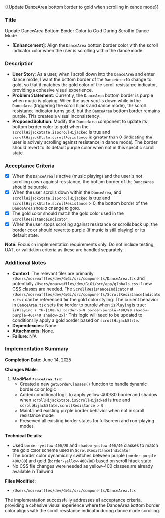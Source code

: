 {{Update DanceArea bottom border to gold when scrolling in dance mode}}

### Title

Update DanceArea Bottom Border Color to Gold During Scroll in Dance Mode

- **[Enhancement]**: Align the `DanceArea` bottom border color with the scroll indicator color when the user is scrolling within the dance mode.

### Description

- **User Story**: As a user, when I scroll down into the `DanceArea` and enter dance mode, I want the bottom border of the `DanceArea` to change to gold, so that it matches the gold color of the scroll resistance indicator, providing a cohesive visual experience.
- **Problem Statement**: Currently, the `DanceArea` bottom border is purple when music is playing. When the user scrolls down while in the `DanceArea` (triggering the scroll hijack and dance mode), the scroll resistance indicator turns gold, but the `DanceArea` bottom border remains purple. This creates a visual inconsistency.
- **Proposed Solution**: Modify the `DanceArea` component to update its bottom border color to gold when the `scrollHijackState.isScrollHijacked` is true and `scrollHijackState.scrollResistance` is greater than 0 (indicating the user is actively scrolling against resistance in dance mode). The border should revert to its default purple color when not in this specific scroll state.

### Acceptance Criteria

- [x] When the `DanceArea` is active (music playing) and the user is not scrolling down against resistance, the bottom border of the `DanceArea` should be purple.
- [x] When the user scrolls down within the `DanceArea`, and `scrollHijackState.isScrollHijacked` is true and `scrollHijackState.scrollResistance` > 0, the bottom border of the `DanceArea` should change to gold.
- [x] The gold color should match the gold color used in the `ScrollResistanceIndicator`.
- [x] When the user stops scrolling against resistance or scrolls back up, the border color should revert to purple (if music is still playing) or its default state.

**Note**: Focus on implementation requirements only. Do not include testing, UAT, or validation criteria as these are handled separately.

### Additional Notes

- **Context**: The relevant files are primarily `/Users/moarwaffles/dev/GiGi/src/components/DanceArea.tsx` and potentially `/Users/moarwaffles/dev/GiGi/src/app/globals.css` if new CSS classes are needed. The `ScrollResistanceIndicator` at `/Users/moarwaffles/dev/GiGi/src/components/ScrollResistanceIndicator.tsx` can be referenced for the gold color styling.
  The current behavior in `DanceArea.tsx` sets the border to purple when `isPlaying` is true:
  `isPlaying ? "h-[100vh] border-b-8 border-purple-400/80 shadow-purple-400/40 shadow-2xl"`
  This logic will need to be updated to conditionally apply a gold border based on `scrollHijackState`.
- **Dependencies**: None.
- **Attachments**: None.
- **Failure**: N/A

### Implementation Summary

**Completion Date**: June 14, 2025

**Changes Made**:

1. **Modified `DanceArea.tsx`**:
   - Created a new `getBorderClasses()` function to handle dynamic border color logic
   - Added conditional logic to apply yellow-400/80 border and shadow when `scrollHijackState.isScrollHijacked` is true and `scrollHijackState.scrollResistance > 0`
   - Maintained existing purple border behavior when not in scroll resistance mode
   - Preserved all existing border states for fullscreen and non-playing modes

**Technical Details**:

- Used `border-yellow-400/80` and `shadow-yellow-400/40` classes to match the gold color scheme used in `ScrollResistanceIndicator`
- The border color dynamically switches between purple (`border-purple-400/80`) and gold (`border-yellow-400/80`) based on scroll hijack state
- No CSS file changes were needed as yellow-400 classes are already available in Tailwind

**Files Modified**:

- `/Users/moarwaffles/dev/GiGi/src/components/DanceArea.tsx`

The implementation successfully addresses all acceptance criteria, providing a cohesive visual experience where the DanceArea bottom border color aligns with the scroll resistance indicator during dance mode scrolling.
